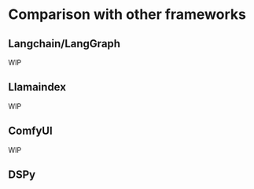 # Comparison with other frameworks

## Langchain/LangGraph
WIP

## Llamaindex
WIP

## ComfyUI
WIP

## DSPy


